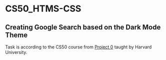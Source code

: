 ﻿# CS50_HTMS-CSS
<h2> Creating Google Search based on the Dark Mode Theme</h2>
<p> Task is according to the CS50 course from <a href="https://cs50.harvard.edu/web/2020/projects/0/search/">Project 0</a> taught by Harvard University.</p>
